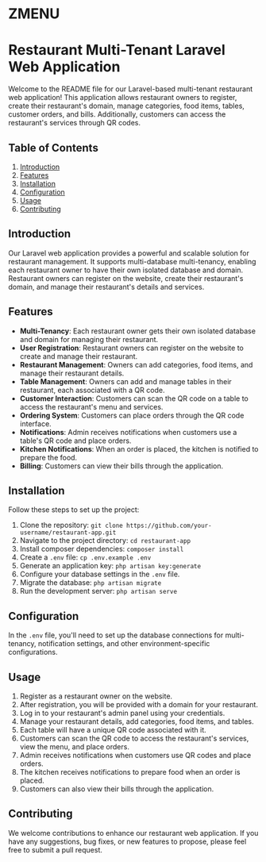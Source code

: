# ZMENU

# Restaurant Multi-Tenant Laravel Web Application

Welcome to the README file for our Laravel-based multi-tenant restaurant web application! This application allows
restaurant owners to register, create their restaurant's domain, manage categories, food items, tables, customer orders,
and bills. Additionally, customers can access the restaurant's services through QR codes.

## Table of Contents

1. [Introduction](#introduction)
2. [Features](#features)
3. [Installation](#installation)
4. [Configuration](#configuration)
5. [Usage](#usage)
6. [Contributing](#contributing)

## Introduction

Our Laravel web application provides a powerful and scalable solution for restaurant management. It supports
multi-database multi-tenancy, enabling each restaurant owner to have their own isolated database and domain. Restaurant
owners can register on the website, create their restaurant's domain, and manage their restaurant's details and
services.

## Features

- **Multi-Tenancy**: Each restaurant owner gets their own isolated database and domain for managing their restaurant.
- **User Registration**: Restaurant owners can register on the website to create and manage their restaurant.
- **Restaurant Management**: Owners can add categories, food items, and manage their restaurant details.
- **Table Management**: Owners can add and manage tables in their restaurant, each associated with a QR code.
- **Customer Interaction**: Customers can scan the QR code on a table to access the restaurant's menu and services.
- **Ordering System**: Customers can place orders through the QR code interface.
- **Notifications**: Admin receives notifications when customers use a table's QR code and place orders.
- **Kitchen Notifications**: When an order is placed, the kitchen is notified to prepare the food.
- **Billing**: Customers can view their bills through the application.

## Installation

Follow these steps to set up the project:

1. Clone the repository: `git clone https://github.com/your-username/restaurant-app.git`
2. Navigate to the project directory: `cd restaurant-app`
3. Install composer dependencies: `composer install`
4. Create a `.env` file: `cp .env.example .env`
5. Generate an application key: `php artisan key:generate`
6. Configure your database settings in the `.env` file.
7. Migrate the database: `php artisan migrate`
8. Run the development server: `php artisan serve`

## Configuration

In the `.env` file, you'll need to set up the database connections for multi-tenancy, notification settings, and other
environment-specific configurations.

## Usage

1. Register as a restaurant owner on the website.
2. After registration, you will be provided with a domain for your restaurant.
3. Log in to your restaurant's admin panel using your credentials.
4. Manage your restaurant details, add categories, food items, and tables.
5. Each table will have a unique QR code associated with it.
6. Customers can scan the QR code to access the restaurant's services, view the menu, and place orders.
7. Admin receives notifications when customers use QR codes and place orders.
8. The kitchen receives notifications to prepare food when an order is placed.
9. Customers can also view their bills through the application.

## Contributing

We welcome contributions to enhance our restaurant web application. If you have any suggestions, bug fixes, or new
features to propose, please feel free to submit a pull request.
